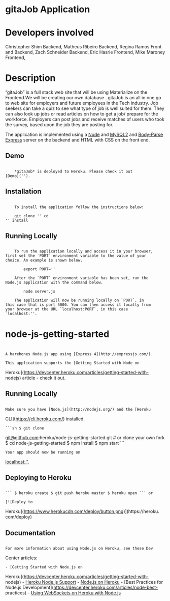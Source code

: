#         gitaJob Application        
<h1>Developers involved</h1>
Christopher Shim Backend,
Matheus Ribeiro Backend,
Regina Ramos Front and Backend,
Zach Schneider Backend,
Eric Hasrie Frontend,
Mike Maroney Frontend,

<h1>Description</h1>
		
“gitaJob” is a full stack web site that will be
using Materialize on the Frontend.We will be creating
our own database . gitaJob is an all in one go to web site for
employers and future employees in the Tech industry. Job seekers
can take a quiz to see what type of job is well suited for them.
They can also look up jobs or read articles on how to get a job/
prepare for the workforce. Employers can post jobs and receive
matches of users who took the survey, based upon the job they are
posting for.
    
The application is implemented using a
[Node](https://nodejs.org/en/) and
[MySQL2](https://www.npmjs.com/package/mysql2) and
[Body-Parse](https://www.npmjs.com/package/body-parser)
[Express](https://expressjs.com/) server on the backend and HTML
with CSS on the front end.


##         Demo
## 
		*gitaJob* is deployed to Heroku. Please check it out
	[Demo]('').

##         Installation
## 
		To install the application follow the instructions below:

		git clone '' cd
	'' install

##         Running Locally
## 
		To run the application locally and access it in your browser,
	first set the `PORT` environment variable to the value of your
	choice. An example is shown below.

			export PORT=''

		After the `PORT` environment variable has been set, run the
	Node.js application with the command below.

			node server.js

		The application will now be running locally on `PORT`, in
	this case that is port 5000. You can then access it locally from
	your browser at the URL `localhost:PORT`, in this case
	`localhost:''.





#     node-js-getting-started
# 
	A barebones Node.js app using [Express 4](http://expressjs.com/).

	This application supports the [Getting Started with Node on
Heroku](https://devcenter.heroku.com/articles/getting-started-with-
nodejs) article - check it out.

##     Running Locally
## 
	Make sure you have [Node.js](http://nodejs.org/) and the [Heroku
CLI](https://cli.heroku.com/) installed.

	```sh $ git clone
git@github.com:heroku/node-js-getting-started.git # or clone your own
fork $ cd node-js-getting-started $ npm install $ npm start ```

	Your app should now be running on
[localhost:''](http://localhost:''/).

##     Deploying to Heroku
## 
	``` $ heroku create $ git push heroku master $ heroku open ``` or

	[![Deploy to
Heroku](https://www.herokucdn.com/deploy/button.png)](https://heroku.
com/deploy)

##     Documentation
## 
	For more information about using Node.js on Heroku, see these Dev
Center articles:

	- [Getting Started with Node.js on
Heroku](https://devcenter.heroku.com/articles/getting-started-with-
nodejs) - [Heroku Node.js
Support](https://devcenter.heroku.com/articles/nodejs-support) -
[Node.js on Heroku](https://devcenter.heroku.com/categories/nodejs) -
[Best Practices for Node.js
Development](https://devcenter.heroku.com/articles/node-best-
practices) - [Using WebSockets on Heroku with
Node.js](https://devcenter.heroku.com/articles/node-websockets)



